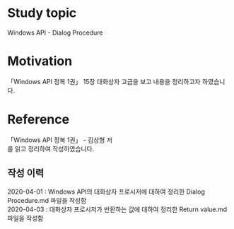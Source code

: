# Study topic
  
Windows API - Dialog Procedure  
  
# Motivation
  
「Windows API 정복 1권」 15장 대화상자 고급을 보고 내용을 정리하고자 하였습니다.  
  
# Reference
  
「Windows API 정복 1권」 - 김상형 저  
를 읽고 정리하여 작성하였습니다.  
  
## 작성 이력
  
2020-04-01 : Windows API의 대화상자 프로시저에 대하여 정리한 Dialog Procedure.md 파일을 작성함  
2020-04-03 : 대화상자 프로시저가 반환하는 값에 대하여 정리한 Return value.md 파일을 작성함
